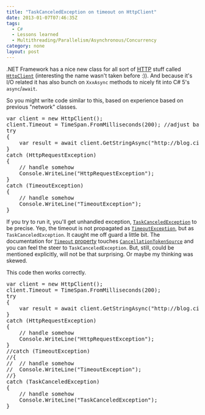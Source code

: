 ```yaml
---
title: "TaskCanceledException on timeout on HttpClient"
date: 2013-01-07T07:46:35Z
tags:
  - C#
  - Lessons learned
  - Multithreading/Parallelism/Asynchronous/Concurrency
category: none
layout: post
---
```

.NET Framework has a nice new class for all sort of <a href="http://en.wikipedia.org/wiki/Hypertext_Transfer_Protocol">HTTP</a> stuff called <a href="http://msdn.microsoft.com/en-us/library/system.net.http.httpclient.aspx">`HttpClient`</a> (interesting the name wasn't taken before :)). And because it's I/O related it has also bunch on `XxxAsync` methods to nicely fit into C# 5's `async`/`await`.

<!-- excerpt -->

So you might write code similar to this, based on experience based on previous "network" classes.

<pre class="brush:csharp">
var client = new HttpClient();
client.Timeout = TimeSpan.FromMilliseconds(200); //adjust based on your network
try
{
	var result = await client.GetStringAsync("http://blog.cincura.net/");
}
catch (HttpRequestException)
{
	// handle somehow
	Console.WriteLine("HttpRequestException");
}
catch (TimeoutException)
{
	// handle somehow
	Console.WriteLine("TimeoutException");
}
</pre>

If you try to run it, you'll get unhandled exception, <a href="http://msdn.microsoft.com/en-us/library/system.threading.tasks.taskcanceledexception.aspx">`TaskCanceledException`</a> to be precise. Yep, the timeout is not propagated as <a href="http://msdn.microsoft.com/en-us/library/system.timeoutexception.aspx">`TimeoutException`</a>, but as `TaskCanceledException`. It caught me off guard a little bit. The documentation for <a href="http://msdn.microsoft.com/en-us/library/system.net.http.httpclient.timeout.aspx">`Timeout` property</a> touches <a href="http://msdn.microsoft.com/en-us/library/system.threading.cancellationtokensource.aspx">`CancellationTokenSource`</a> and you can feel the steer to `TaskCanceledException`. But, still, could be mentioned explicitly, will not be that surprising. Or maybe my thinking was skewed.

This code then works correctly.

<pre class="brush:csharp">
var client = new HttpClient();
client.Timeout = TimeSpan.FromMilliseconds(200);
try
{
	var result = await client.GetStringAsync("http://blog.cincura.net/");
}
catch (HttpRequestException)
{
	// handle somehow
	Console.WriteLine("HttpRequestException");
}
//catch (TimeoutException)
//{
//	// handle somehow
//	Console.WriteLine("TimeoutException");
//}
catch (TaskCanceledException)
{
	// handle somehow
	Console.WriteLine("TaskCanceledException");
}
</pre>
